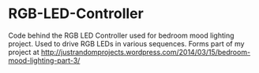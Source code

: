 RGB-LED-Controller
==================

Code behind the RGB LED Controller used for bedroom mood lighting project.
Used to drive RGB LEDs in various sequences.
Forms part of my project at http://justrandomprojects.wordpress.com/2014/03/15/bedroom-mood-lighting-part-3/
